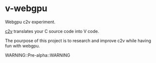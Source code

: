 # v-webgpu
Webgpu c2v experiment.

[c2v](https://github.com/vlang/c2v) translates your C source code into V code.

The pourpose of this project is to research and improve c2v while having fun with webgpu.

WARNING::Pre-alpha::WARNING
